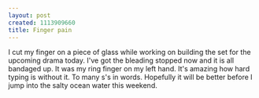 ```yaml
--- 
layout: post
created: 1113909660
title: Finger pain
---
```

I cut my finger on a piece of glass while working on building the set for the upcoming drama today.  I've got the bleading stopped now and it is all bandaged up.  It was my ring finger on my left hand.  It's amazing how hard typing is without it.  To many s's in words.  Hopefully it will be better before I jump into the salty ocean water this weekend.
